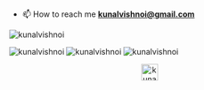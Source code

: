 - 📫 How to reach me **kunalvishnoi@gmail.com**

<p align="left"> <img src="https://komarev.com/ghpvc/?username=kunalvishnoi" alt="kunalvishnoi" /> </p>

<img src="https://github-readme-stats.vercel.app/api?username=kunalvishnoi&show_icons=true&theme=tokyonight" alt="kunalvishnoi" />
<img src="https://github-readme-stats.vercel.app/api/top-langs/?username=kunalvishnoi&layout=compact&hide=html&theme=tokyonight" alt="kunalvishnoi" />
<img src="https://github-readme-stats.vercel.app/api/top-langs/?username=kunalvishnoi&layout=compact&hide=jupyter%20notebook,html&theme=tokyonight" alt="kunalvishnoi" />

<p align="center">
<a href="https://www.linkedin.com/in/kunalvishnoi/" target="blank"><img align="center" src="https://cdn.jsdelivr.net/npm/simple-icons@3.0.1/icons/linkedin.svg" alt="kunalvishnoi" height="30" width="30" /></a>
